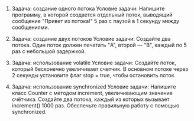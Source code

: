 1. Задача: создание одного потока
   Условие задачи: Напишите программу, в которой создается отдельный поток, выводящий сообщение "Привет из потока!" 5 раз с паузой в 1 секунду между сообщениями.

2. Задача: создание двух потоков
   Условие задачи: Создайте два потока. Один поток должен печатать "A", второй — "B", каждый по 5 раз с небольшой задержкой.

3. Задача: использование volatile
   Условие задачи: Создайте поток, который бесконечно увеличивает счетчик. В основном потоке через 2 секунды установите флаг stop = true, чтобы остановить поток.

4. Задача: использование synchronized
   Условие задачи: Напишите класс Counter с методом increment, увеличивающим значение счётчика. Создайте два потока, каждый из которых вызывает increment() 1000 раз. Обеспечьте правильную работу с помощью synchronized.